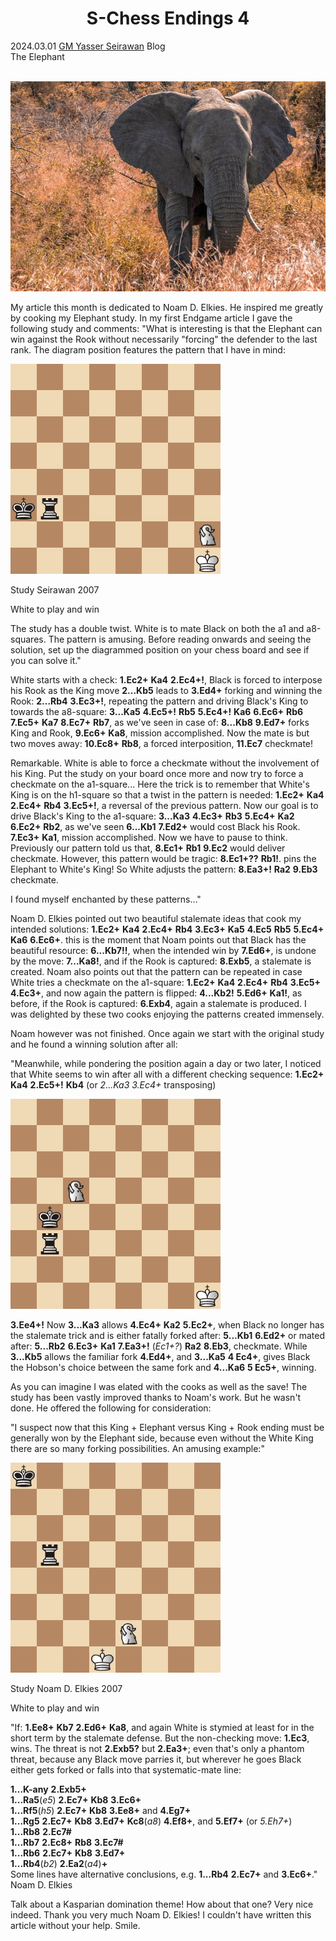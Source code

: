 <h1 align="center">S-Chess Endings 4</h1>
<div class="meta-headline">
    <div class= "meta">
        <span class="text">2024.03.01</span>
        <span class="text"><a href="/@/yasser-seirawan">GM Yasser Seirawan</a></span>
        <span class="text">Blog</span>
    </div>
    <div class= "headline">The Elephant</div>
</div>
</br>

<p align="center">
  <img src="https://github.com/gbtami/pychess-variants/blob/master/static/images/pexels-renato-conti-2677849.jpg">
</p>

My article this month is dedicated to Noam D. Elkies. He inspired me greatly by cooking my Elephant study. In my first Endgame article I gave the following study and comments: "What is interesting is that the Elephant can win against the Rook without necessarily "forcing" the defender to the last rank. The diagram position features the pattern that I have in mind:

<img src="https://github.com/gbtami/pychess-variants/blob/master/static/images/SchessEndings4/diagram1.png" width="336" height="336">

Study Seirawan 2007

White to play and win

The study has a double twist. White is to mate Black on both the a1 and a8-squares. The pattern is amusing. Before reading onwards and seeing the solution, set up the diagrammed position on your chess board and see if you can solve it."

White starts with a check: **1.Ec2+** **Ka4** **2.Ec4+!**, Black is forced to interpose his Rook as the King move **2...Kb5** leads to **3.Ed4+** forking and winning the Rook: **2...Rb4** **3.Ec3+!**, repeating the pattern and driving Black's King to towards the a8-square: **3...Ka5** **4.Ec5+!** **Rb5** **5.Ec4+!** **Ka6** **6.Ec6+** **Rb6** **7.Ec5+** **Ka7** **8.Ec7+** **Rb7**, as we've seen in case of: **8...Kb8** **9.Ed7+** forks King and Rook, **9.Ec6+** **Ka8**, mission accomplished. Now the mate is but two moves away: **10.Ec8+** **Rb8**, a forced interposition, **11.Ec7** checkmate!

Remarkable. White is able to force a checkmate without the involvement of his King. Put the study on your board once more and now try to force a checkmate on the a1-square... Here the trick is to remember that White's King is on the h1-square so that a twist in the pattern is needed: **1.Ec2+** **Ka4** **2.Ec4+** **Rb4** **3.Ec5+!**, a reversal of the previous pattern. Now our goal is to drive Black's King to the a1-square: **3...Ka3** **4.Ec3+** **Rb3** **5.Ec4+** **Ka2** **6.Ec2+** **Rb2**, as we've seen **6...Kb1** **7.Ed2+** would cost Black his Rook. **7.Ec3+** **Ka1**, mission accomplished. Now we have to pause to think. Previously our pattern told us that, **8.Ec1+** **Rb1** **9.Ec2** would deliver checkmate. However, this pattern would be tragic: **8.Ec1+??** **Rb1!**. pins the Elephant to White's King! So White adjusts the pattern: **8.Ea3+!** **Ra2** **9.Eb3** checkmate.

I found myself enchanted by these patterns..."

Noam D. Elkies pointed out two beautiful stalemate ideas that cook my intended solutions: **1.Ec2+** **Ka4** **2.Ec4+** **Rb4** **3.Ec3+** **Ka5** **4.Ec5** **Rb5** **5.Ec4+** **Ka6** **6.Ec6+**. this is the moment that Noam points out that Black has the beautiful resource: **6...Kb7!!**, when the intended win by **7.Ed6+**, is undone by the move: **7...Ka8!**, and if the Rook is captured: **8.Exb5**, a stalemate is created. Noam also points out that the pattern can be repeated in case White tries a checkmate on the a1-square: **1.Ec2+** **Ka4** **2.Ec4+** **Rb4** **3.Ec5+** **4.Ec3+**, and now again the pattern is flipped: **4...Kb2!** **5.Ed6+** **Ka1!**, as before, if the Rook is captured: **6.Exb4**, again a stalemate is produced. I was delighted by these two cooks enjoying the patterns created immensely.

Noam however was not finished. Once again we start with the original study and he found a winning solution after all:

"Meanwhile, while pondering the position again a day or two later, I noticed that White seems to win after all with a different checking sequence: **1.Ec2+** **Ka4** **2.Ec5+!** **Kb4** (or _2...Ka3_ _3.Ec4+_ transposing)

<img src="https://github.com/gbtami/pychess-variants/blob/master/static/images/SchessEndings4/diagram2.png" width="336" height="336">

**3.Ee4+!** Now **3...Ka3** allows **4.Ec4+** **Ka2** **5.Ec2+**, when Black no longer has the stalemate trick and is either fatally forked after: **5...Kb1** **6.Ed2+** or mated after: **5...Rb2** **6.Ec3+** **Ka1** **7.Ea3+!** (_Ec1+?_) **Ra2** **8.Eb3**, checkmate. While **3...Kb5** allows the familiar fork **4.Ed4+**, and **3...Ka5** **4 Ec4+**, gives Black the Hobson's choice between the same fork and **4...Ka6** **5 Ec5+**, winning.

As you can imagine I was elated with the cooks as well as the save! The study has been vastly improved thanks to Noam's work. But he wasn't done. He offered the following for consideration:

"I suspect now that this King + Elephant versus King + Rook ending must be generally won by the Elephant side, because even without the White King there are so many forking possibilities. An amusing example:"

<img src="https://github.com/gbtami/pychess-variants/blob/master/static/images/SchessEndings4/diagram3.png" width="336" height="336">

Study Noam D. Elkies 2007

White to play and win

"If: **1.Ee8+** **Kb7** **2.Ed6+** **Ka8**, and again White is stymied at least for in the short term by the stalemate defense. But the non-checking move: **1.Ec3**, wins. The threat is not **2.Exb5?** but **2.Ea3+**; even that's only a phantom threat, because any Black move parries it, but wherever he goes Black either gets forked or falls into that systematic-mate line:

**1...K-any** **2.Exb5+**  
**1...Ra5**(_e5_) **2.Ec7+** **Kb8** **3.Ec6+**  
**1...Rf5**(_h5_) **2.Ec7+** **Kb8** **3.Ee8+** and **4.Eg7+**  
**1...Rg5** **2.Ec7+** **Kb8** **3.Ed7+** **Kc8**(_a8_) **4.Ef8+**, and **5.Ef7+** (or _5.Eh7+_)  
**1...Rb8** **2.Ec7#**  
**1...Rb7** **2.Ec8+** **Rb8** **3.Ec7#**  
**1...Rb6** **2.Ec7+** **Kb8** **3.Ed7+**  
**1...Rb4**(_b2_) **2.Ea2**(_a4_)**+**  
Some lines have alternative conclusions, e.g. **1...Rb4** **2.Ec7+** and **3.Ec6+**." Noam D. Elkies

Talk about a Kasparian domination theme! How about that one? Very nice indeed. Thank you very much Noam D. Elkies! I couldn't have written this article without your help. Smile.
